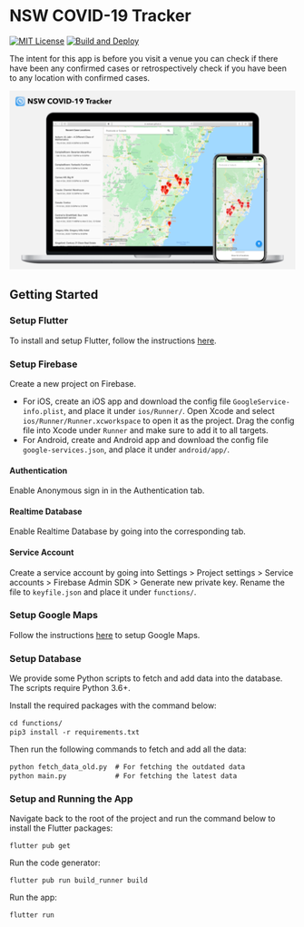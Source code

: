 # NSW COVID-19 Tracker

[![MIT License](https://img.shields.io/github/license/zeshuaro/nsw-covid-tracker)](https://github.com/zeshuaro/nsw-covid-tracker/blob/master/LICENSE)
[![Build and Deploy](https://github.com/zeshuaro/nsw-covid-tracker/workflows/Build%20and%20Deploy/badge.svg)](https://github.com/zeshuaro/nsw-covid-tracker/actions?query=workflow%3A%22Build+and+Deploy%22)

The intent for this app is before you visit a venue you can check if there have been any confirmed cases or retrospectively check if you have been to any location with confirmed cases.

![Screenshots](images/screenshots.png)

## Getting Started

### Setup Flutter

To install and setup Flutter, follow the instructions [here](https://flutter.dev/docs/get-started/install).

### Setup Firebase

Create a new project on Firebase.

- For iOS, create an iOS app and download the config file `GoogleService-info.plist`, and place it under `ios/Runner/`. Open Xcode and select `ios/Runner/Runner.xcworkspace` to open it as the project. Drag the config file into Xcode under `Runner` and make sure to add it to all targets.
- For Android, create and Android app and download the config file `google-services.json`, and place it under `android/app/`.

#### Authentication

Enable Anonymous sign in in the Authentication tab.

#### Realtime Database

Enable Realtime Database by going into the corresponding tab.

#### Service Account

Create a service account by going into Settings > Project settings > Service accounts > Firebase Admin SDK > Generate new private key. Rename the file to `keyfile.json` and place it under `functions/`.

### Setup Google Maps

Follow the instructions [here](https://pub.dev/packages/google_maps_flutter#getting-started) to setup Google Maps.

### Setup Database

We provide some Python scripts to fetch and add data into the database. The scripts require Python 3.6+. 

Install the required packages with the command below:

    cd functions/
    pip3 install -r requirements.txt

Then run the following commands to fetch and add all the data:

    python fetch_data_old.py  # For fetching the outdated data
    python main.py            # For fetching the latest data

### Setup and Running the App

Navigate back to the root of the project and run the command below to install the Flutter packages:

    flutter pub get

Run the code generator:

    flutter pub run build_runner build

Run the app:

    flutter run
